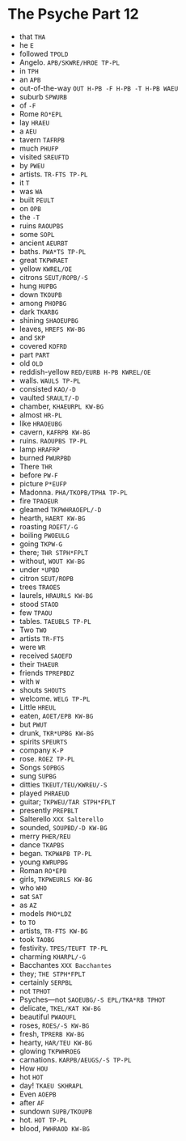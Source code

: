 # The Psyche Part 12

* that `THA`
* he `E`
* followed `TPOLD`
* Angelo. `APB/SKWRE/HROE TP-PL`
* in `TPH`
* an `APB`
* out-of-the-way `OUT H-PB -F H-PB -T H-PB WAEU`
* suburb `SPWURB`
* of `-F`
* Rome `RO*EPL`
* lay `HRAEU`
* a `AEU`
* tavern `TAFRPB`
* much `PHUFP`
* visited `SREUFTD`
* by `PWEU`
* artists. `TR-FTS TP-PL`
* it `T`
* was `WA`
* built `PEULT`
* on `OPB`
* the `-T`
* ruins `RAOUPBS`
* some `SOPL`
* ancient `AEURBT`
* baths. `PWA*TS TP-PL`
* great `TKPWRAET`
* yellow `KWREL/OE`
* citrons `SEUT/ROPB/-S`
* hung `HUPBG`
* down `TKOUPB`
* among `PHOPBG`
* dark `TKARBG`
* shining `SHAOEUPBG`
* leaves, `HREFS KW-BG`
* and `SKP`
* covered `KOFRD`
* part `PART`
* old `OLD`
* reddish-yellow `RED/EURB H-PB KWREL/OE`
* walls. `WAULS TP-PL`
* consisted `KAO/-D`
* vaulted `SRAULT/-D`
* chamber, `KHAEURPL KW-BG`
* almost `HR-PL`
* like `HRAOEUBG`
* cavern, `KAFRPB KW-BG`
* ruins. `RAOUPBS TP-PL`
* lamp `HRAFRP`
* burned `PWURPBD`
* There `THR`
* before `PW-F`
* picture `P*EUFP`
* Madonna. `PHA/TKOPB/TPHA TP-PL`
* fire `TPAOEUR`
* gleamed `TKPWHRAOEPL/-D`
* hearth, `HAERT KW-BG`
* roasting `ROEFT/-G`
* boiling `PWOEULG`
* going `TKPW-G`
* there; `THR STPH*FPLT`
* without, `WOUT KW-BG`
* under `*UPBD`
* citron `SEUT/ROPB`
* trees `TRAOES`
* laurels, `HRAURLS KW-BG`
* stood `STAOD`
* few `TPAOU`
* tables. `TAEUBLS TP-PL`
* Two `TWO`
* artists `TR-FTS`
* were `WR`
* received `SAOEFD`
* their `THAEUR`
* friends `TPREPBDZ`
* with `W`
* shouts `SHOUTS`
* welcome. `WELG TP-PL`
* Little `HREUL`
* eaten, `AOET/EPB KW-BG`
* but `PWUT`
* drunk, `TKR*UPBG KW-BG`
* spirits `SPEURTS`
* company `K-P`
* rose. `ROEZ TP-PL`
* Songs `SOPBGS`
* sung `SUPBG`
* ditties `TKEUT/TEU/KWREU/-S`
* played `PHRAEUD`
* guitar; `TKPWEU/TAR STPH*FPLT`
* presently `PREPBLT`
* Salterello `XXX Salterello`
* sounded, `SOUPBD/-D KW-BG`
* merry `PHER/REU`
* dance `TKAPBS`
* began. `TKPWAPB TP-PL`
* young `KWRUPBG`
* Roman `RO*EPB`
* girls, `TKPWEURLS KW-BG`
* who `WHO`
* sat `SAT`
* as `AZ`
* models `PHO*LDZ`
* to `TO`
* artists, `TR-FTS KW-BG`
* took `TAOBG`
* festivity. `TPES/TEUFT TP-PL`
* charming `KHARPL/-G`
* Bacchantes `XXX Bacchantes`
* they; `THE STPH*FPLT`
* certainly `SERPBL`
* not `TPHOT`
* Psyches—not `SAOEUBG/-S EPL/TKA*RB TPHOT`
* delicate, `TKEL/KAT KW-BG`
* beautiful `PWAOUFL`
* roses, `ROES/-S KW-BG`
* fresh, `TPRERB KW-BG`
* hearty, `HAR/TEU KW-BG`
* glowing `TKPWHROEG`
* carnations. `KARPB/AEUGS/-S TP-PL`
* How `HOU`
* hot `HOT`
* day! `TKAEU SKHRAPL`
* Even `AOEPB`
* after `AF`
* sundown `SUPB/TKOUPB`
* hot. `HOT TP-PL`
* blood, `PWHRAOD KW-BG`
